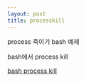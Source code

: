 ```yaml
---
layout: post
title: processkill 
---
```


process 죽이기 bash 예제

bash에서 process kill


[bash process kill ](https://github.com/VintageAppMaker/processkill_bash)

